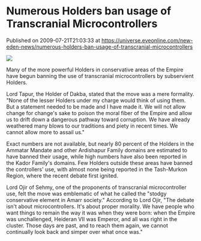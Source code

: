# Numerous Holders ban usage of Transcranial Microcontrollers
Published on 2009-07-21T21:03:33 at https://universe.eveonline.com/new-eden-news/numerous-holders-ban-usage-of-transcranial-microcontrollers

![](http://www.eve-mercury.net/images/mercurybanner.png)  
  
Many of the more powerful Holders in conservative areas of the Empire have begun banning the use of transcranial microcontrollers by subservient Holders.  
  
Lord Tapur, the Holder of Dakba, stated that the move was a mere formality. "None of the lesser Holders under my charge would think of using them. But a statement needed to be made and I have made it. We will not allow change for change's sake to poison the moral fiber of the Empire and allow us to drift down a dangerous pathway toward corruption. We have already weathered many blows to our traditions and piety in recent times. We cannot allow more to assail us."  
  
Exact numbers are not available, but nearly 80 percent of the Holders in the Ammatar Mandate and other Ardishapur Family domains are estimated to have banned their usage, while high numbers have also been reported in the Kador Family's domains. Few Holders outside these areas have banned the controllers' use, with almost none being reported in the Tash-Murkon Region, where the recent debate first ignited.  
  
Lord Ojir of Sehmy, one of the proponents of transcranial microcontroller use, felt the move was emblematic of what he called the "stodgy conservative element in Amarr society." According to Lord Ojir, "The debate isn't about microcontrollers. It's about proper morality. We have people who want things to remain the way it was when they were born: when the Empire was unchallenged, Heideran VII was Emperor, and all was right in the cluster. Those days are past, and to reach them again, we cannot continually look back and simper over what once was."
